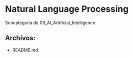 # Natural Language Processing

Subcategoría de 08_AI_Artificial_Intelligence

## Archivos:

- README.md
